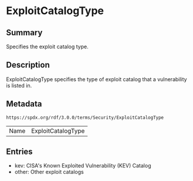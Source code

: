 <!-- Automatically generated by spec-parser v2.3.0 on 2024-07-29T18:25:30.305944+00:00 -->
<!-- SPDX-License-Identifier: Community-Spec-1.0 -->

# ExploitCatalogType

## Summary

Specifies the exploit catalog type.


## Description

ExploitCatalogType specifies the type of exploit catalog that a vulnerability is listed in.


## Metadata

`https://spdx.org/rdf/3.0.0/terms/Security/ExploitCatalogType`


| | |
|---|---|
| Name | ExploitCatalogType |




## Entries

- kev: CISA's Known Exploited Vulnerability (KEV) Catalog
- other: Other exploit catalogs

